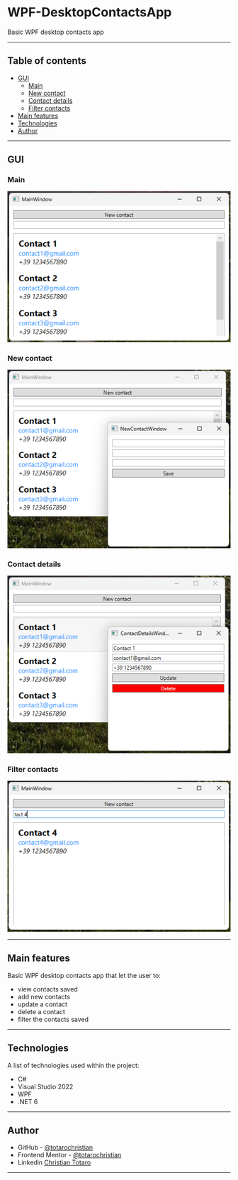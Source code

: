 # WPF-DesktopContactsApp
Basic WPF desktop contacts app
***

## Table of contents
- [GUI](#gui)
  - [Main](#main)
  - [New contact](#new-contact)
  - [Contact details](#contact-details)
  - [Filter contacts](#filter-contacts)
- [Main features](#main-features)
- [Technologies](#technologies)
- [Author](#author)
***

## GUI
### Main 
![](/Screenshots/MainWindow.png)

### New contact
![](/Screenshots/NewContact.png)

### Contact details
![](/Screenshots/ContactDetails.png)

### Filter contacts
![](/Screenshots/FilterContacts.png)
***

## Main features
Basic WPF desktop contacts app that let the user to:
* view contacts saved
* add new contacts
* update a contact
* delete a contact
* filter the contacts saved
***

## Technologies
A list of technologies used within the project:
* C#
* Visual Studio 2022
* WPF
* .NET 6
***

## Author
- GitHub - [@totarochristian](https://github.com/totarochristian)
- Frontend Mentor - [@totarochristian](https://www.frontendmentor.io/profile/totarochristian)
- Linkedin [Christian Totaro](https://www.linkedin.com/in/christian-totaro-080a7018a/)
***